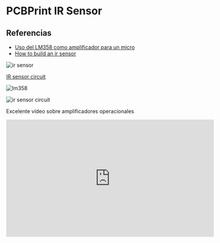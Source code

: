 # PCBPrint IR Sensor


## Referencias

* [Uso del LM358 como amplificador para un micro](https://circuits.io/circuits/625363-lm358n-mic-pre-amp)
* [How to build an ir sensor](http://maxembedded.com/2013/08/how-to-build-an-ir-sensor/)

![ir sensor](http://i1.wp.com/maxembedded.com/wp-content/uploads/2013/08/circuit-diagram-new.png?resize=1024%2C796)

[IR sensor circuit](http://circuitdigest.com/electronic-circuits/ir-sensor-circuit-diagram)

![lm358](http://circuitdigest.com/sites/default/files/inlineimages/LM358-Pinout.jpg)

![ir sensor circuit](http://circuitdigest.com/sites/default/files/circuitdiagram/IR-sensor-circuit.gif)



Excelente vídeo sobre amplificadores operacionales
<iframe width="560" height="315" src="https://www.youtube.com/embed/zeiRh-Q20VA" frameborder="0" allowfullscreen></iframe>
